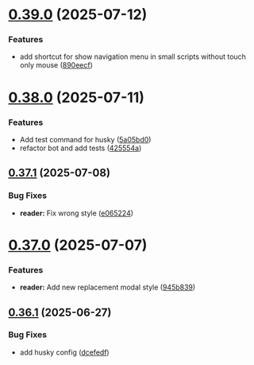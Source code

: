 # [0.39.0](https://github.com/lucasfernandodev/dragoid/compare/v0.38.0...v0.39.0) (2025-07-12)


### Features

* add shortcut for show navigation menu in small scripts without touch only mouse ([890eecf](https://github.com/lucasfernandodev/dragoid/commit/890eecf8c22e5aed2baac668ac53ba3cf7251bcd))



# [0.38.0](https://github.com/lucasfernandodev/dragoid/compare/v0.37.1...v0.38.0) (2025-07-11)


### Features

* Add test command for husky ([5a05bd0](https://github.com/lucasfernandodev/dragoid/commit/5a05bd05372b53f7beaeba2aaef0a72d1476ed31))
* refactor bot and add tests ([425554a](https://github.com/lucasfernandodev/dragoid/commit/425554a31ce5b21e9abcbfed5e728a1bdeb3f5dd))



## [0.37.1](https://github.com/lucasfernandodev/dragoid/compare/v0.37.0...v0.37.1) (2025-07-08)


### Bug Fixes

* **reader:** Fix wrong style ([e065224](https://github.com/lucasfernandodev/dragoid/commit/e06522416443abfe355669a66bc9665df2be5d20))



# [0.37.0](https://github.com/lucasfernandodev/dragoid/compare/v0.36.1...v0.37.0) (2025-07-07)


### Features

* **reader:** Add new replacement modal style ([945b839](https://github.com/lucasfernandodev/dragoid/commit/945b839df9751c9f7b3b982f9dc70aeb9ee7ffd5))



## [0.36.1](https://github.com/lucasfernandodev/dragoid/compare/v0.36.0...v0.36.1) (2025-06-27)


### Bug Fixes

* add husky config ([dcefedf](https://github.com/lucasfernandodev/dragoid/commit/dcefedf6657f2c385dec257e867062d4a686092e))




